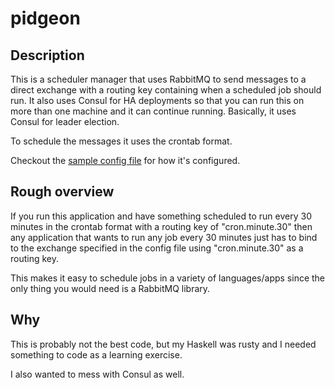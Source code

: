# pidgeon

## Description ##

This is a scheduler manager that uses RabbitMQ to send messages to a direct exchange with a routing key containing when a scheduled job should run.
It also uses Consul for HA deployments so that you can run this on more than one machine and it can continue running. Basically, it uses Consul for leader election.

To schedule the messages it uses the crontab format.

Checkout the [sample config file](sample/config.toml) for how it's configured.


## Rough overview ##

If you run this application and have something scheduled to run every 30 minutes in the crontab format with a routing key of "cron.minute.30" then any application that wants to run 
any job every 30 minutes just has to bind to the exchange specified in the config file using "cron.minute.30" as a routing key.

This makes it easy to schedule jobs in a variety of languages/apps since the only thing you would need is a RabbitMQ library.

## Why ##
This is probably not the best code, but my Haskell was rusty and I needed something to code as a learning exercise.

I also wanted to mess with Consul as well.

